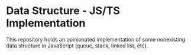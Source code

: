 # Data Structure - JS/TS Implementation

This repository holds an opinionated implementation of some nonexisting data structure in JavaScript (queue, stack, linked list, etc).
